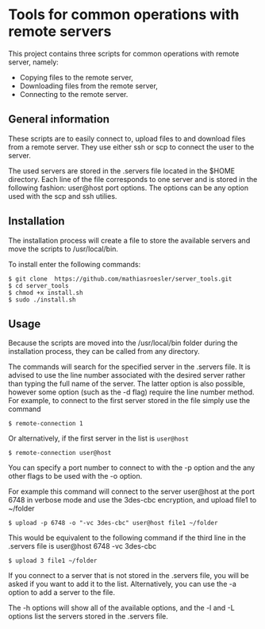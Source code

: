 # Tools for common operations with remote servers

This project contains three scripts for common operations with remote server, namely:
- Copying files to the remote server,
- Downloading files from the remote server,
- Connecting to the remote server.

## General information

These scripts are to easily connect to, upload files to and download files from a remote server. They use either ssh or scp to connect the user to the server.

The used servers are stored in the .servers file located in the $HOME directory. Each line of the file corresponds to one server and is stored in the following fashion: user@host port options.
The options can be any option used with the scp and ssh utilies.

## Installation

The installation process will create a file to store the available servers and move the scripts to /usr/local/bin.

To install enter the following commands:

    $ git clone  https://github.com/mathiasroesler/server_tools.git
    $ cd server_tools
    $ chmod +x install.sh
    $ sudo ./install.sh
    
## Usage

Because the scripts are moved into the /usr/local/bin folder during the installation process, they can be called from any directory. 

The commands will search for the specified server in the .servers file. It is advised to use the line number associated with the desired server rather than typing the full name of the server. The latter option is also possible, however some option (such as the -d flag) require the line number method.
For example, to connect to the first server stored in the file simply use the command

    $ remote-connection 1
    
Or alternatively, if the first server in the list is `user@host`
    
    $ remote-connection user@host
    
You can specify a port number to connect to with the -p option and the any other flags to be used with the -o option. 

For example this command will connect to the server user@host at the port 6748 in verbose mode and use the 3des-cbc encryption, and upload file1 to ~/folder 

    $ upload -p 6748 -o "-vc 3des-cbc" user@host file1 ~/folder
    
This would be equivalent to the following command if the third line in the .servers file is user@host 6748 -vc 3des-cbc

    $ upload 3 file1 ~/folder
    
If you connect to a server that is not stored in the .servers file, you will be asked if you want to add it to the list. Alternatively, you can use the -a option to add a server to the file. 

The -h options will show all of the available options, and the -l and -L options list the servers stored in the .servers file.
